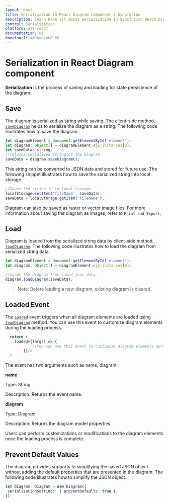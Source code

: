 ```yaml
---
layout: post
title: Serialization in React Diagram component | Syncfusion
description: Learn here all about Serialization in Syncfusion React Diagram component of Syncfusion Essential JS 2 and more.
control: Serialization 
platform: ej2-react
documentation: ug
domainurl: ##DomainURL##
---
```


# Serialization in React Diagram component

**Serialization** is the process of saving and loading for state persistence of the diagram.

## Save

The diagram is serialized as string while saving. The client-side method, [`saveDiagram`](https://ej2.syncfusion.com/react/documentation/api/diagram#saveDiagram) helps to serialize the diagram as a string. The following code illustrates how to save the diagram.

```ts
let diagramElement = document.getElementById('element');
let diagram: Object[] = diagramElement.ej2_instances[0];
let saveData: string;
//returns serialized string of the Diagram
saveData = diagram.saveDiagram();

```

This string can be converted to JSON data and stored for future use. The following snippet illustrates how to save the serialized string into local storage.

```ts
//Saves the string in to local storage
localStorage.setItem('fileName', saveData);
saveData = localStorage.getItem('fileName');

```

Diagram can also be saved as raster or vector image files. For more information about saving the diagram as images, refer to `Print and Export`.

## Load

Diagram is loaded from the serialized string data by client-side method, [`loadDiagram`](https://ej2.syncfusion.com/react/documentation/api/diagram#loadDiagram).
The following code illustrates how to load the diagram from serialized string data.

```ts
let diagramElement = document.getElementById('element');
let diagram: Object[] = diagramElement.ej2_instances[0];

//Loads the diagram from saved json data
diagram.loadDiagram(saveData);

```

>Note: Before loading a new diagram, existing diagram is cleared.

## Loaded Event

The [`Loaded`](https://ej2.syncfusion.com/react/documentation/api/diagram#loaded) event triggers when all diagram elements are loaded using [`loadDiagram`](https://ej2.syncfusion.com/react/documentation/api/diagram#loadDiagram) method. You can use this event to customize diagram elements during the loading process.

```ts
  return (
    loaded={(args) => {
            //You can use this event to customize diagram elements during the loading process
        }}/>
  )

```


The event has two arguments such as name, diagram

**name**

Type: String

Description: Returns the event name.

**diagram**

Type: Diagram

Description: Returns the diagram model properties.

Users can perform customizations or modifications to the diagram elements once the loading process is complete.

## Prevent Default Values

The diagram provides supports to simplifying the saved JSON object without adding the default properties that are presented in the diagram.
The following code illustrates how to simplify the JSON object.

```ts
let diagram: Diagram = new Diagram({
 serializationSettings: { preventDefaults: true },
});

```
